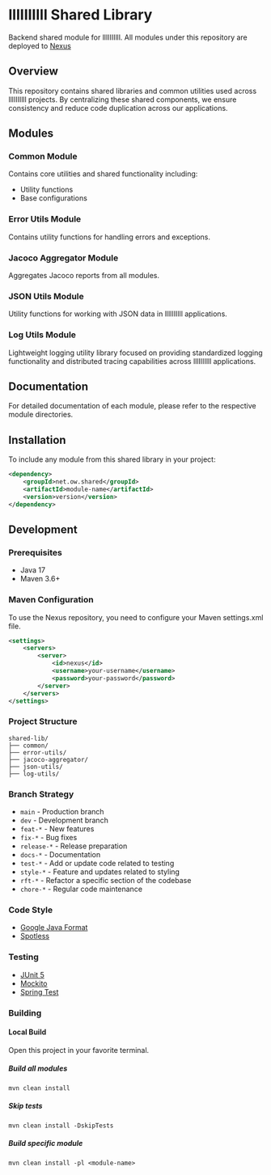 # lllIIIIlll Shared Library

Backend shared module for lllIIIIlll.  All modules under this repository are deployed to [Nexus](http://www.oliverw.dns-dynamic.net:8081)

## Overview

This repository contains shared libraries and common utilities used across lllIIIIlll projects. By centralizing these shared components, we ensure consistency and reduce code duplication across our applications.

## Modules

### Common Module

Contains core utilities and shared functionality including:
- Utility functions
- Base configurations

### Error Utils Module

Contains utility functions for handling errors and exceptions.

### Jacoco Aggregator Module

Aggregates Jacoco reports from all modules.

### JSON Utils Module

Utility functions for working with JSON data in lllIIIIlll applications.

### Log Utils Module

Lightweight logging utility library focused on providing standardized logging functionality and distributed tracing capabilities across lllIIIIlll applications.

## Documentation

For detailed documentation of each module, please refer to the respective module directories.

## Installation

To include any module from this shared library in your project:

```xml
<dependency>
    <groupId>net.ow.shared</groupId>
    <artifactId>module-name</artifactId>
    <version>version</version>
</dependency>
```

## Development

### Prerequisites
- Java 17
- Maven 3.6+

### Maven Configuration

To use the Nexus repository, you need to configure your Maven settings.xml file.

```xml
<settings>
    <servers>
        <server>
            <id>nexus</id>
            <username>your-username</username>
            <password>your-password</password>
        </server>
    </servers>
</settings>
```

### Project Structure

```
shared-lib/
├── common/
├── error-utils/
├── jacoco-aggregator/
├── json-utils/
├── log-utils/
```

### Branch Strategy

- `main` - Production branch
- `dev` - Development branch
- `feat-*` - New features
- `fix-*` - Bug fixes
- `release-*` - Release preparation
- `docs-*` - Documentation
- `test-*` - Add or update code related to testing
- `style-*` - Feature and updates related to styling
- `rft-*` - Refactor a specific section of the codebase
- `chore-*` - Regular code maintenance 

### Code Style

- [Google Java Format](https://github.com/google/google-java-format)
- [Spotless](https://github.com/diffplug/spotless)

### Testing

- [JUnit 5](https://junit.org/junit5/)
- [Mockito](https://site.mockito.org/)
- [Spring Test](https://docs.spring.io/spring-framework/docs/current/javadoc-api/org/springframework/test/context/junit/jupiter/SpringJUnitJupiterConfig.html)

### Building

#### Local Build
Open this project in your favorite terminal.

##### Build all modules
`mvn clean install`

##### Skip tests
`mvn clean install -DskipTests`

##### Build specific module
`mvn clean install -pl <module-name>`